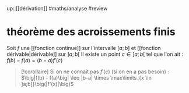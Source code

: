 up::[[dérivation]]
#maths/analyse #review 
# théorème des acroissements finis
Soit $f$ une [[fonction continue]] sur l'intervalle $[a; b]$ et [[fonction dérivable|dérivable]] sur $]a;b[$
Il existe un point $c \in ]a; b[$ tel que l'on ait :
$f(b) - f(a) = (b-a)f'(c)$


> [!corollaire] 
> Si on ne connaît pas $f'(c)$ (si on en a pas besoin) :
> $\big|f(b) - f(a)\big| \leq |b-a| \times \max\limits_{x \in ]a;b[}\big(|f'(x)|\big)$